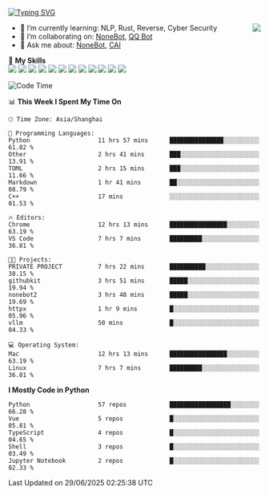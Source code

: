 [![Typing SVG](https://readme-typing-svg.herokuapp.com?size=25&duration=2500&color=8C43EA&vCenter=true&width=200&height=40&lines=Hi+there+%F0%9F%91%8B%F0%9F%8F%BB;I'm+yanyongyu)](https://git.io/typing-svg)

<a href="#">
  <img align="right" src="https://github-readme-stats.vercel.app/api?username=yanyongyu&count_private=true&show_icons=true&bg_color=15,f2f7fd,E0EAFC" />
</a>

- 🌱 I’m currently learning: NLP, Rust, Reverse, Cyber Security
- 👯 I’m collaborating on: [NoneBot](https://github.com/nonebot), [QQ Bot](https://github.com/Mrs4s/go-cqhttp)
- 💬 Ask me about: [NoneBot](https://github.com/nonebot), [CAI](https://github.com/cscs181/CAI)

🌟 **My Skills**  
![](https://img.shields.io/badge/-Python-3e74a2?style=flat-square&logo=Python&logoColor=fff)
![](https://img.shields.io/badge/-TypeScript-3178C6?style=flat-square&logo=TypeScript&logoColor=fff)
![](https://img.shields.io/badge/-Vue-4fc08d?style=flat-square&logo=Vue.js&logoColor=fff)
![](https://img.shields.io/badge/-React-2d98ce?style=flat-square&logo=React&logoColor=fff)
![](https://img.shields.io/badge/-FastAPI-009688?style=flat-square&logo=FastAPI&logoColor=fff)
![](https://img.shields.io/badge/-Linux-000000?style=flat-square&logo=Linux&logoColor=fff)
![](https://img.shields.io/badge/-Docker-2496ED?style=flat-square&logo=Docker&logoColor=fff)
![](https://img.shields.io/badge/-Kubernetes-326CE5?style=flat-square&logo=Kubernetes&logoColor=fff)
![](https://img.shields.io/badge/-GitHub%20Actions-2088FF?style=flat-square&logo=GitHubActions&logoColor=fff)
![](https://img.shields.io/badge/-PostgreSQL-4169E1?style=flat-square&logo=PostgreSQL&logoColor=fff)
![](https://img.shields.io/badge/-Redis-DC382D?style=flat-square&logo=Redis&logoColor=fff)
![](https://img.shields.io/badge/-MongoDB-47A248?style=flat-square&logo=MongoDB&logoColor=fff)

<!--START_SECTION:waka-->
![Code Time](http://img.shields.io/badge/Code%20Time-7%2C680%20hrs%2014%20mins-blue)

📊 **This Week I Spent My Time On** 

```text
🕑︎ Time Zone: Asia/Shanghai

💬 Programming Languages: 
Python                   11 hrs 57 mins      ███████████████░░░░░░░░░░   61.82 % 
Other                    2 hrs 41 mins       ███░░░░░░░░░░░░░░░░░░░░░░   13.91 % 
TOML                     2 hrs 15 mins       ███░░░░░░░░░░░░░░░░░░░░░░   11.66 % 
Markdown                 1 hr 41 mins        ██░░░░░░░░░░░░░░░░░░░░░░░   08.79 % 
C++                      17 mins             ░░░░░░░░░░░░░░░░░░░░░░░░░   01.53 % 

🔥 Editors: 
Chrome                   12 hrs 13 mins      ████████████████░░░░░░░░░   63.19 % 
VS Code                  7 hrs 7 mins        █████████░░░░░░░░░░░░░░░░   36.81 % 

🐱‍💻 Projects: 
PRIVATE PROJECT          7 hrs 22 mins       ██████████░░░░░░░░░░░░░░░   38.15 % 
githubkit                3 hrs 51 mins       █████░░░░░░░░░░░░░░░░░░░░   19.94 % 
nonebot2                 3 hrs 48 mins       █████░░░░░░░░░░░░░░░░░░░░   19.69 % 
httpx                    1 hr 9 mins         █░░░░░░░░░░░░░░░░░░░░░░░░   05.96 % 
vllm                     50 mins             █░░░░░░░░░░░░░░░░░░░░░░░░   04.33 % 

💻 Operating System: 
Mac                      12 hrs 13 mins      ████████████████░░░░░░░░░   63.19 % 
Linux                    7 hrs 7 mins        █████████░░░░░░░░░░░░░░░░   36.81 % 
```

**I Mostly Code in Python** 

```text
Python                   57 repos            █████████████████░░░░░░░░   66.28 % 
Vue                      5 repos             █░░░░░░░░░░░░░░░░░░░░░░░░   05.81 % 
TypeScript               4 repos             █░░░░░░░░░░░░░░░░░░░░░░░░   04.65 % 
Shell                    3 repos             █░░░░░░░░░░░░░░░░░░░░░░░░   03.49 % 
Jupyter Notebook         2 repos             █░░░░░░░░░░░░░░░░░░░░░░░░   02.33 % 
```




 Last Updated on 29/06/2025 02:25:38 UTC
<!--END_SECTION:waka-->

